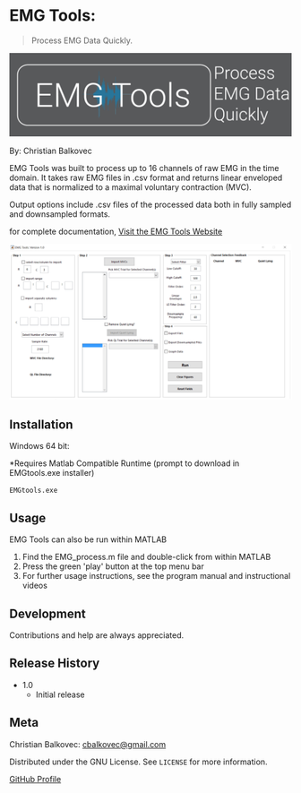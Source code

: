 # EMG Tools:
> Process EMG Data Quickly.

![Logo](Logo.png?raw=true)

By: Christian Balkovec

EMG Tools was built to process up to 16 channels of raw EMG in the time domain. It takes raw EMG files in .csv format and returns linear enveloped data that is normalized to a maximal voluntary contraction (MVC).

Output options include .csv files of the processed data both in fully sampled and downsampled formats.

for complete documentation, [Visit the EMG Tools Website](http://www.emgtools.com)

![Screenshot](main-interface.PNG?raw=true)

## Installation

Windows 64 bit:

*Requires Matlab Compatible Runtime (prompt to download in EMGtools.exe installer)

```
EMGtools.exe
```


## Usage

EMG Tools can also be run within MATLAB
1. Find the EMG_process.m file and double-click from within MATLAB
2. Press the green 'play' button at the top menu bar
3. For further usage instructions, see the program manual and instructional videos


## Development

Contributions and help are always appreciated.

## Release History

* 1.0
    * Initial release
   
## Meta

Christian Balkovec: cbalkovec@gmail.com

Distributed under the GNU License. See ``LICENSE`` for more information.

[GitHub Profile](https://github.com/ChristianBalkovec)
